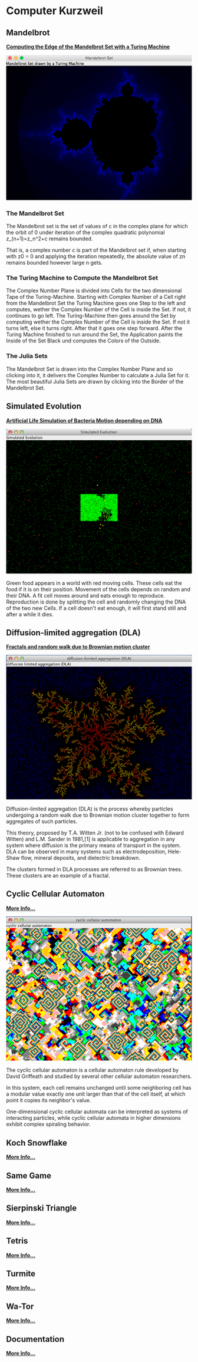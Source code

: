 # Computer Kurzweil

## Mandelbrot

**[Computing the Edge of the Mandelbrot Set with a Turing Machine](mandelbrot/README.md)**

![Computing the Area outside the Mandelbrot Set](mandelbrot/src/main/resources/img/screen03.png)

### The Mandelbrot Set

The Mandelbrot set is the set of values of c in the complex plane for which the orbit of 0 
under iteration of the complex quadratic polynomial z_(n+1)=z_n^2+c remains bounded.

That is, a complex number c is part of the Mandelbrot set if, when starting with z0 = 0 
and applying the iteration repeatedly, the absolute value of zn remains bounded 
however large n gets. 

### The Turing Machine to Compute the Mandelbrot Set
The Complex Number Plane is divided into Cells for the two dimensional Tape of the Turing-Machine.
Starting with Complex Number of a Cell right from the Mandelbrot Set the Turing Machine goes one Step to the left and computes, wether the Complex Number of the Cell is inside the Set. If not, it continues to go left.
The Turing-Machine then goes around the Set by computing wether the Complex Number of the Cell is inside the Set. If not it turns left, else it turns right. After that it goes one step forward.
After the Turing Machine finished to run around the Set, the Application paints the Inside of the Set Black und computes the Colors of the Outside.

### The Julia Sets
The Mandelbrot Set is drawn into the Complex Number Plane and so clicking into it, it delivers the Complex Number to calculate a Julia Set for it.
The most beautiful Julia Sets are drawn by clicking into the Border of the Mandelbrot Set.


## Simulated Evolution

**[Artificial Life Simulation of Bacteria Motion depending on DNA](simulated-evolution/README.md)**

![Early Screen](simulated-evolution/src/main/resources/img/screen1.png)

Green food appears in a world with red moving cells. These cells eat the food if it is on their position.
Movement of the cells depends on random and their DNA. A fit cell moves around and eats enough to reproduce.
Reproduction is done by splitting the cell and randomly changing the DNA of the two new Cells.
If a cell doesn't eat enough, it will first stand still and after a while it dies.


## Diffusion-limited aggregation (DLA) 

**[Fractals and random walk due to Brownian motion cluster](diffusion-limited-aggregation/README.md)**

![The Dendrite after a while](diffusion-limited-aggregation/src/main/resources/img/screen2.png)

Diffusion-limited aggregation (DLA) is the process whereby particles undergoing a random walk due to Brownian motion cluster together to form aggregates of such particles.

This theory, proposed by T.A. Witten Jr. (not to be confused with Edward Witten) and L.M. Sander in 1981,[1] is applicable to aggregation
in any system where diffusion is the primary means of transport in the system. DLA can be observed in many systems such as electrodeposition,
Hele-Shaw flow, mineral deposits, and dielectric breakdown.

The clusters formed in DLA processes are referred to as Brownian trees. These clusters are an example of a fractal.



## Cyclic Cellular Automaton

**[More Info...](cyclic-cellular-automaton/README.md)**

![Later Screen](cyclic-cellular-automaton/src/main/resources/img/screen2.png)

The cyclic cellular automaton is a cellular automaton rule developed by David Griffeath and studied by several other cellular automaton researchers.

In this system, each cell remains unchanged until some neighboring cell has a modular value exactly one unit larger than that of the cell itself, at which point it copies its neighbor's value.

One-dimensional cyclic cellular automata can be interpreted as systems of interacting particles, while cyclic cellular automata in higher dimensions exhibit complex spiraling behavior.

## Koch Snowflake
**[More Info...](koch-snowflake/README.md)**

## Same Game
**[More Info...](samegame/README.md)**

## Sierpinski Triangle
**[More Info...](sierpinski-triangle/README.md)**

## Tetris
**[More Info...](tetris/README.md)**

## Turmite
**[More Info...](turmite/README.md)**

## Wa-Tor
**[More Info...](wator/README.md)**

## Documentation
**[More Info...](wator/README.md)**

